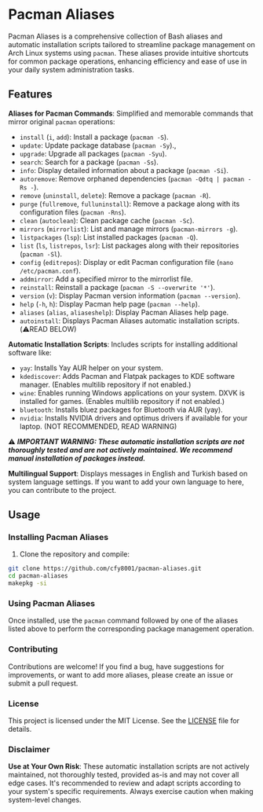 # Pacman Aliases

Pacman Aliases is a comprehensive collection of Bash aliases and automatic installation scripts tailored to streamline package management on Arch Linux systems using `pacman`. These aliases provide intuitive shortcuts for common package operations, enhancing efficiency and ease of use in your daily system administration tasks.

## Features

**Aliases for Pacman Commands**: Simplified and memorable commands that mirror original `pacman` operations:
- `install` (`i`, `add`): Install a package (`pacman -S`).
- `update`: Update package database (`pacman -Sy`).,
- `upgrade`: Upgrade all packages (`pacman -Syu`).
- `search`: Search for a package (`pacman -Ss`).
- `info`: Display detailed information about a package (`pacman -Si`).
- `autoremove`: Remove orphaned dependencies (`pacman -Qdtq | pacman -Rs -`).
- `remove` (`uninstall`, `delete`): Remove a package (`pacman -R`).
- `purge` (`fullremove`, `fulluninstall`): Remove a package along with its configuration files (`pacman -Rns`).
- `clean` (`autoclean`): Clean package cache (`pacman -Sc`).
- `mirrors` (`mirrorlist`): List and manage mirrors (`pacman-mirrors -g`).
- `listpackages` (`lsp`): List installed packages (`pacman -Q`).
- `list` (`ls`, `listrepos`, `lsr`): List packages along with their repositories (`pacman -Sl`).
- `config` (`editrepos`): Display or edit Pacman configuration file (`nano /etc/pacman.conf`).
- `addmirror`: Add a specified mirror to the mirrorlist file.
- `reinstall`: Reinstall a package (`pacman -S --overwrite '*'`).
- `version` (`v`): Display Pacman version information (`pacman --version`).
- `help` (`-h`, `h`): Display Pacman help page (`pacman --help`).
- `aliases` (`alias`, `aliaseshelp`): Display Pacman Aliases help page.
- `autoinstall`: Displays Pacman Aliases automatic installation scripts. (⚠️READ BELOW)

**Automatic Installation Scripts**: Includes scripts for installing additional software like:
- `yay`: Installs Yay AUR helper on your system.
- `kdediscover`: Adds Pacman and Flatpak packages to KDE software manager. (Enables multilib repository if not enabled.)
- `wine`: Enables running Windows applications on your system. DXVK is installed for games. (Enables multilib repository if not enabled.)
- `bluetooth`: Installs bluez packages for Bluetooth via AUR (yay).
- `nvidia`: Installs NVIDIA drivers and optimus drivers if available for your laptop. (NOT RECOMMENDED, READ WARNING)

⚠️ **_IMPORTANT WARNING: These automatic installation scripts are not thoroughly tested and are not actively maintained. We recommend manual installation of packages instead._**

**Multilingual Support**: Displays messages in English and Turkish based on system language settings. If you want to add your own language to here, you can contribute to the project.

## Usage

### Installing Pacman Aliases

1. Clone the repository and compile:
```bash
git clone https://github.com/cfy8001/pacman-aliases.git
cd pacman-aliases
makepkg -si
```

### Using Pacman Aliases

Once installed, use the `pacman` command followed by one of the aliases listed above to perform the corresponding package management operation.

### Contributing

Contributions are welcome! If you find a bug, have suggestions for improvements, or want to add more aliases, please create an issue or submit a pull request.

### License

This project is licensed under the MIT License. See the [LICENSE](LICENSE) file for details.

### Disclaimer

**Use at Your Own Risk**: These automatic installation scripts are not actively maintained, not thoroughly tested, provided as-is and may not cover all edge cases. It's recommended to review and adapt scripts according to your system's specific requirements. Always exercise caution when making system-level changes.
